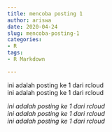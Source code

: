 ```yaml
---
title: mencoba posting 1
author: ariswa
date: 2020-04-24
slug: mencoba-posting-1
categories:
- R
tags:
- R Markdown

---
```

ini adalah posting ke 1 dari rcloud  
ini adalah posting ke 1 dari rcloud

  
_ini adalah posting ke 1 dari rcloud  
ini adalah posting ke 1 dari rcloud  
ini adalah posting ke 1 dari rcloud_